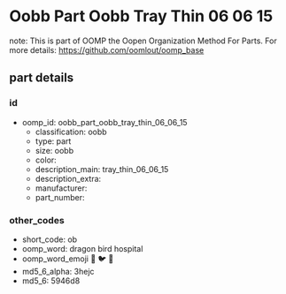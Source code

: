 # Oobb Part Oobb Tray Thin 06 06 15  

note: This is part of OOMP the Oopen Organization Method For Parts. For more details: https://github.com/oomlout/oomp_base

##  part details





### id
* oomp_id: oobb_part_oobb_tray_thin_06_06_15
  * classification: oobb
  * type: part
  * size: oobb
  * color: 
  * description_main: tray_thin_06_06_15
  * description_extra: 
  * manufacturer: 
  * part_number: 

### other_codes
* short_code: ob
* oomp_word: dragon bird hospital
* oomp_word_emoji :dragon: :bird: :hospital:
* md5_6_alpha: 3hejc
* md5_6: 5946d8